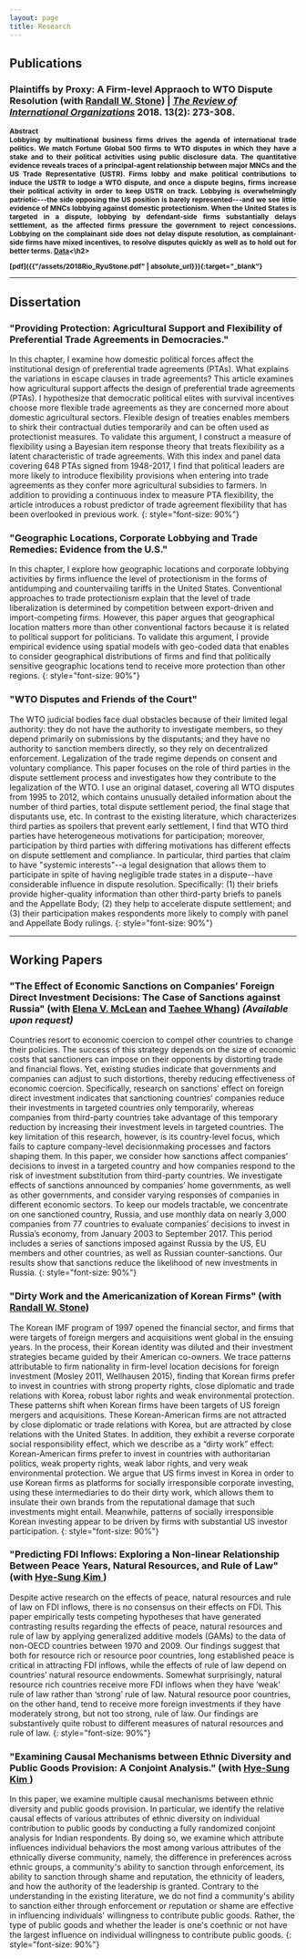 ```yaml
---
layout: page
title: Research
---
```


## Publications

### Plaintiffs by Proxy: A Firm-level Appraoch to WTO Dispute Resolution (with <a href="http://www.sas.rochester.edu/psc/stone/index.html" target="_blank">Randall W. Stone</a>) | *<a href="https://link.springer.com/journal/11558" target="_blank">The Review of International Organizations</a>* 2018. 13(2): 273-308.


<h2 details style="text-align: justify;font-size: 85%">
    <summary>Abstract</summary>
Lobbying by multinational business firms drives the agenda of international trade politics. We match Fortune Global 500 firms to WTO disputes in which they have a stake and to their political activities using public disclosure data. The quantitative evidence reveals traces of a principal-agent relationship between major MNCs and the US Trade Representative (USTR). Firms lobby and make political contributions to induce the USTR to lodge a WTO dispute, and once a dispute begins, firms increase their political activity in order to keep USTR on track. Lobbying is overwhelmingly patriotic---the side opposing the US position is barely represented---and we see little evidence of MNCs lobbying against domestic protectionism. When the United States is targeted in a dispute, lobbying by defendant-side firms substantially delays settlement, as the affected firms pressure the government to reject concessions. Lobbying on the complainant side does not delay dispute resolution, as complainant-side firms have mixed incentives, to resolve disputes quickly as well as to hold out for better terms.
</details><a href="http://www.sas.rochester.edu/psc/stone/data.html" target="_blank">Data</a><\h2>

[pdf]({{"/assets/2018Rio_RyuStone.pdf" | absolute_url}}){:target="_blank"}




---

## Dissertation

### "Providing Protection: Agricultural Support and Flexibility of Preferential Trade Agreements in Democracies." 

In this chapter, I examine how domestic political forces affect the institutional design of preferential trade agreements (PTAs). What explains the variations in escape clauses in trade agreements? This article examines how agricultural support affects the design of preferential trade agreements (PTAs). I hypothesize that democratic political elites with survival incentives choose more flexible trade agreements as they are concerned more about domestic agricultural sectors. Flexible design of treaties enables members to shirk their contractual duties temporarily and can be often used as protectionist measures. To validate this argument, I construct a measure of flexibility using a Bayesian item response theory that treats flexibility as a latent characteristic of trade agreements. With this index and panel data covering 648 PTAs signed from 1948-2017, I find that political leaders are more likely to introduce flexibility provisions when entering into trade agreements as they confer more agricultural subsidies to farmers. In addition to providing a continuous index to measure PTA flexibility, the article introduces a robust predictor of trade agreement flexibility that has been overlooked in previous work.
{: style="font-size: 90%"}

### "Geographic Locations, Corporate Lobbying and Trade Remedies: Evidence from the U.S."

In this chapter, I explore how geographic locations and corporate lobbying activities by firms influence the level of protectionism in the forms of antidumping and countervailing tariffs in the United States. Conventional approaches to trade protectionism explain that the level of trade liberalization is determined by competition between export-driven and import-competing firms. However, this paper argues that geographical location matters more than other conventional factors because it is related to political support for politicians. To validate this argument, I provide empirical evidence using spatial models with geo-coded data that enables to consider geographical distributions of firms and find that politically sensitive geographic locations tend to receive more protection than other regions.
{: style="font-size: 90%"}

### "WTO Disputes and Friends of the Court"

The WTO judicial bodies face dual obstacles because of their limited legal authority: they do not have the authority to investigate members, so they depend primarily on submissions by the disputants; and they have no authority to sanction members directly, so they rely on decentralized enforcement. Legalization of the trade regime depends on consent and voluntary compliance. This paper focuses on the role of third parties in the dispute settlement process and investigates how they contribute to the legalization of the WTO. I use an original dataset, covering all WTO disputes from 1995 to 2012, which contains unusually detailed information about the number of third parties, total dispute settlement period, the final stage that disputants use, etc. In contrast to the existing literature, which characterizes third parties as spoilers that prevent early settlement, I find that WTO third parties have heterogeneous motivations for participation; moreover, participation by third parties with differing motivations has different effects on dispute settlement and compliance. In particular, third parties that claim to have "systemic interests"--a legal designation that allows them to participate in spite of having negligible trade states in a dispute--have considerable influence in dispute resolution. Specifically: (1) their briefs provide higher-quality information than other third-party briefs to panels and the Appellate Body; (2) they help to accelerate dispute settlement; and (3) their participation makes respondents more likely to comply with panel and Appellate Body rulings.
{: style="font-size: 90%"}



---

## Working Papers

### "The Effect of Economic Sanctions on Companies’ Foreign Direct Investment Decisions: The Case of Sanctions against Russia" (with <a href="https://elenamclean.weebly.com/" target="_blank">Elena V. McLean</a> and <a href="https://yonsei.academia.edu/TaeheeWhang" target="_blank">Taehee Whang</a>) *(Available upon request)*

Countries resort to economic coercion to compel other countries to change their policies. The success of this strategy depends on the size of economic costs that sanctioners can impose on their opponents by distorting trade and financial flows. Yet, existing studies indicate that governments and companies can adjust to such distortions, thereby reducing effectiveness of economic coercion. Specifically, research on sanctions’ effect on foreign direct investment indicates that sanctioning countries’ companies reduce their investments in targeted countries only temporarily, whereas companies from third-party countries take advantage of this temporary reduction by increasing their investment levels in targeted countries. The key limitation of this research, however, is its country-level focus, which fails to capture company-level decisionmaking processes and factors shaping them. In this paper, we consider how sanctions affect companies’ decisions to invest in a targeted country and how companies respond to the risk of investment substitution from third-party countries. We investigate effects of sanctions announced by companies’ home governments, as well as other governments, and consider varying responses of companies in different economic sectors. To keep our models tractable, we concentrate on one sanctioned country, Russia, and use monthly data on nearly 3,000 companies from 77 countries to evaluate companies’ decisions to invest in Russia’s economy, from January 2003 to September 2017. This period includes a series of sanctions imposed against Russia by the US, EU members and other countries, as well as Russian counter-sanctions. Our results show that sanctions reduce the likelihood of new investments in Russia.
{: style="font-size: 90%"}


### "Dirty Work and the Americanization of Korean Firms" (with <a href="http://www.sas.rochester.edu/psc/stone/index.html" target="_blank">Randall W. Stone</a>)

The Korean IMF program of 1997 opened the financial sector, and firms that were targets of foreign mergers and acquisitions went global in the ensuing years. In the process, their Korean identity was diluted and their investment strategies became guided by their American co-owners. We trace patterns attributable to firm nationality in firm-level location decisions for foreign investment (Mosley 2011, Wellhausen 2015), finding that Korean firms prefer to invest in countries with strong property rights, close diplomatic and trade relations with Korea, robust labor rights and weak environmental protection. These patterns shift when Korean firms have been targets of US foreign mergers and acquisitions. These Korean-American firms are not attracted by close diplomatic or trade relations with Korea, but are attracted by close relations with the United States. In addition, they exhibit a reverse corporate social responsibility effect, which we describe as a “dirty work” effect: Korean-American firms prefer to invest in countries with authoritarian politics, weak property rights, weak labor rights, and very weak environmental protection. We argue that US firms invest in Korea in order to use Korean firms as platforms for socially irresponsible corporate investing, using these intermediaries to do their dirty work, which allows them to insulate their own brands from the reputational damage that such investments might entail. Meanwhile, patterns of socially irresponsible Korean investing appear to be driven by firms with substantial US investor participation.
{: style="font-size: 90%"}


### "Predicting FDI Inflows: Exploring a Non-linear Relationship Between Peace Years, Natural Resources, and Rule of Law" (with <a href="http://www.hyesungkim.org/" target="_blank">Hye-Sung Kim </a>)

Despite active research on the effects of peace, natural resources and rule of law on FDI inflows, there is no consensus on their effects on FDI. This paper empirically tests competing hypotheses that have generated contrasting results regarding the effects of peace, natural resources and rule of law by applying generalized additive models (GAMs) to the data of non-OECD countries between 1970 and 2009. Our findings suggest that both for resource rich or resource poor countries, long established peace is critical in attracting FDI inflows, while the effects of rule of law depend on countries’ natural resource endowments. Somewhat surprisingly, natural resource rich countries receive more FDI inflows when they have ‘weak’ rule of law rather than ‘strong’ rule of law. Natural resource poor countries, on the other hand, tend to receive more foreign investments if they have moderately strong, but not too strong, rule of law. Our findings are substantively quite robust to different measures of natural resources and rule of law.
{: style="font-size: 90%"}

### "Examining Causal Mechanisms between Ethnic Diversity and Public Goods Provision: A Conjoint Analysis." (with <a href="http://www.hyesungkim.org/" target="_blank">Hye-Sung Kim </a>)

In this paper, we examine multiple causal mechanisms between ethnic diversity and public goods provision. In particular, we identify the relative causal effects of various attributes of ethnic diversity on individual contribution to public goods by conducting a fully randomized conjoint analysis for Indian respondents. By doing so, we examine which attribute influences individual behaviors the most among various attributes of the ethnically diverse community, namely, the difference in preferences across ethnic groups, a community's ability to sanction through enforcement, its ability to sanction through shame and reputation, the ethnicity of leaders, and how the authority of the leadership is granted. Contrary to the understanding in the existing literature, we do not find a community's ability to sanction either through enforcement or reputation or shame are effective in influencing individuals' willingness to contribute public goods. Rather, the type of public goods and whether the leader is one's coethnic or not have the largest influence on individual willingness to contribute public goods.
{: style="font-size: 90%"}